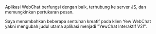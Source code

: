Aplikasi WebChat berfungsi dengan baik, terhubung ke server JS, dan memungkinkan pertukaran pesan.

Saya menambahkan beberapa sentuhan kreatif pada klien Yew WebChat yakni mengubah judul utama aplikasi menjadi "YewChat Interaktif V2!".
